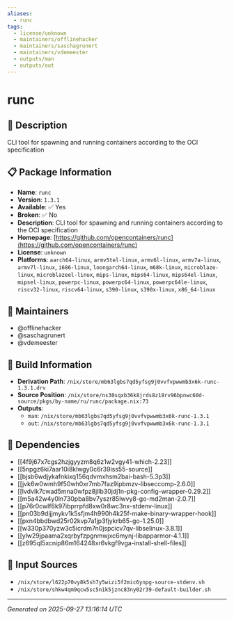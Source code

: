 ```yaml
---
aliases:
  - runc
tags:
  - license/unknown
  - maintainers/offlinehacker
  - maintainers/saschagrunert
  - maintainers/vdemeester
  - outputs/man
  - outputs/out
---
```


# runc

## 📝 Description

CLI tool for spawning and running containers according to the OCI specification

## 📋 Package Information

- **Name**: `runc`
- **Version**: `1.3.1`
- **Available**: ✅ Yes
- **Broken**: ✅ No
- **Description**: CLI tool for spawning and running containers according to the OCI specification
- **Homepage**: [https://github.com/opencontainers/runc](https://github.com/opencontainers/runc)
- **License**: `unknown`
- **Platforms**: `aarch64-linux`, `armv5tel-linux`, `armv6l-linux`, `armv7a-linux`, `armv7l-linux`, `i686-linux`, `loongarch64-linux`, `m68k-linux`, `microblaze-linux`, `microblazeel-linux`, `mips-linux`, `mips64-linux`, `mips64el-linux`, `mipsel-linux`, `powerpc-linux`, `powerpc64-linux`, `powerpc64le-linux`, `riscv32-linux`, `riscv64-linux`, `s390-linux`, `s390x-linux`, `x86_64-linux`
## 👥 Maintainers

- @offlinehacker
- @saschagrunert
- @vdemeester


## 🔧 Build Information

- **Derivation Path**: `/nix/store/mb63lgbs7qd5yfsg9j0vvfvpwwmb3x6k-runc-1.3.1.drv`
- **Source Position**: `/nix/store/ns30sqxb36k8jrds8z18rv96bpnwc60d-source/pkgs/by-name/ru/runc/package.nix:73`
- **Outputs**:
  - `man`:  `/nix/store/mb63lgbs7qd5yfsg9j0vvfvpwwmb3x6k-runc-1.3.1`
  - `out`:  `/nix/store/mb63lgbs7qd5yfsg9j0vvfvpwwmb3x6k-runc-1.3.1`

## 🔗 Dependencies

- [[4f9j67x7cgs2hzjgyyzm8q6z1w2vgy41-which-2.23]]
- [[5npgz6ki7aar10i8klwgy0c6r39iss55-source]]
- [[bjsb6wdjykafnkixq156qdvmxhsm2bai-bash-5.3p3]]
- [[jvk6w0wmh9f50wh0xr7mb7faz9ipbmzv-libseccomp-2.6.0]]
- [[lvdvlk7cwad5mna0wfpz8jllb30jdj1n-pkg-config-wrapper-0.29.2]]
- [[m5a42w4y0ln730pba8bv7yszr85lwvy8-go-md2man-2.0.7]]
- [[p76r0cwlf6k97ibprrpfd8xw0r8wc3nx-stdenv-linux]]
- [[pn03b9dijjmykv1k5sfjm4h990h4k25f-make-binary-wrapper-hook]]
- [[pxn4bbdbwd25r02kvp7a1jp3fjykrb65-go-1.25.0]]
- [[w330p370yzw3c5icrdm7n0jspcicv7qv-libselinux-3.8.1]]
- [[ylw29jpaama2xqrbyfzpgnmwjxc6mynj-libapparmor-4.1.1]]
- [[z695ql5xcnip86m164248xr6vkgf9vga-install-shell-files]]

## 📁 Input Sources

- `/nix/store/l622p70vy8k5sh7y5wizi5f2mic6ynpg-source-stdenv.sh`
- `/nix/store/shkw4qm9qcw5sc5n1k5jznc83ny02r39-default-builder.sh`

---
*Generated on 2025-09-27 13:16:14 UTC*
